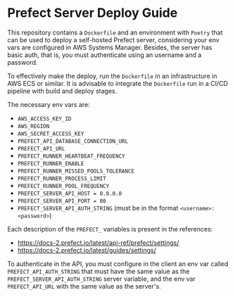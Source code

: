 # Prefect Server Deploy Guide

This repository contains a `Dockerfile` and an environment with `Poetry` that can be used to deploy a self-hosted Prefect server, considering your env vars are configured in AWS Systems Manager. Besides, the server has basic auth, that is, you must authenticate using an username and a password.

To effectively make the deploy, run the `Dockerfile` in an infrastructure in AWS ECS or similar. It is advisable to integrate the `Dockerfile` run in a CI/CD pipeline with build and deploy stages.

The necessary env vars are:

- `AWS_ACCESS_KEY_ID`
- `AWS_REGION`
- `AWS_SECRET_ACCESS_KEY`
- `PREFECT_API_DATABASE_CONNECTION_URL`
- `PREFECT_API_URL`
- `PREFECT_RUNNER_HEARTBEAT_FREQUENCY`
- `PREFECT_RUNNER_ENABLE`
- `PREFECT_RUNNER_MISSED_POOLS_TOLERANCE`
- `PREFECT_RUNNER_PROCESS_LIMIT`
- `PREFECT_RUNNER_POOL_FREQUENCY`
- `PREFECT_SERVER_API_HOST = 0.0.0.0`
- `PREFECT_SERVER_API_PORT = 80`
- `PREFECT_SERVER_API_AUTH_STRING` (must be in the format `<username>:<password>`)

Each description of the `PREFECT_` variables is present in the references:  

- https://docs-2.prefect.io/latest/api-ref/prefect/settings/
- https://docs-2.prefect.io/latest/guides/settings/

To authenticate in the API, you must configure in the client an env var called `PREFECT_API_AUTH_STRING` that must have the same value as the `PREFECT_SERVER_API_AUTH_STRING` server variable, and the env var `PREFECT_API_URL` with the same value as the server's.
